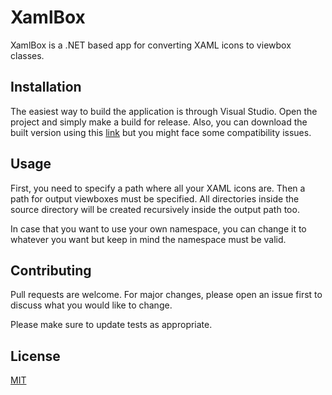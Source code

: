 # XamlBox

XamlBox is a .NET based app for converting XAML icons to viewbox classes.

## Installation

The easiest way to build the application is through Visual Studio. Open the project and simply make a build for release.
Also, you can download the built version using this [link](https://github.com/techerfan/XamlBox/releases/download/v1.0.0/net8.0-windows7.0.zip) but you might face some compatibility issues.

## Usage

First, you need to specify a path where all your XAML icons are. Then a path for output viewboxes must be specified. All directories inside the source directory will be created recursively inside the output path too. 

In case that you want to use your own namespace, you can change it to whatever you want but keep in mind the namespace must be valid.

## Contributing

Pull requests are welcome. For major changes, please open an issue first
to discuss what you would like to change.

Please make sure to update tests as appropriate.

## License

[MIT](LICENSE.txt)
